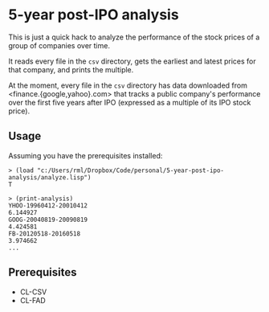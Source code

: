 # 5-year post-IPO analysis

This is just a quick hack to analyze the performance of the stock
prices of a group of companies over time.

It reads every file in the `csv` directory, gets the earliest and
latest prices for that company, and prints the multiple.

At the moment, every file in the `csv` directory has data downloaded
from <finance.{google,yahoo}.com> that tracks a public company's
performance over the first five years after IPO (expressed as a
multiple of its IPO stock price).

## Usage

Assuming you have the prerequisites installed:

```
> (load "c:/Users/rml/Dropbox/Code/personal/5-year-post-ipo-analysis/analyze.lisp")
T

> (print-analysis)
YHOO-19960412-20010412
6.144927
GOOG-20040819-20090819
4.424581
FB-20120518-20160518
3.974662
...
```

## Prerequisites

+ CL-CSV
+ CL-FAD
